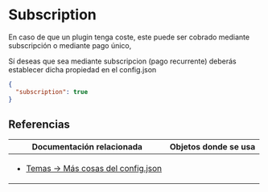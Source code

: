 # Subscription

En caso de que un plugin tenga coste, este puede ser cobrado mediante subscripción o mediante pago único,

Sí deseas que sea mediante subscripcion (pago recurrente) deberás establecer dicha propiedad en el config.json


```json
{
  "subscription": true
}
```
## Referencias

Documentación relacionada | Objetos donde se usa
--------------------------|--------------------------
<ul><li>[Temas -> Más cosas del config.json](../themes/themes.md#más-cosas-del-configjson)</li></ul> | <ul></ul>
